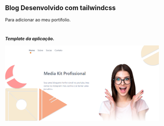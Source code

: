 ## Blog Desenvolvido com tailwindcss

Para adicionar ao meu portifolio.

<br>

***Template da aplicação.***

![imagem](./assets/imagem.png)